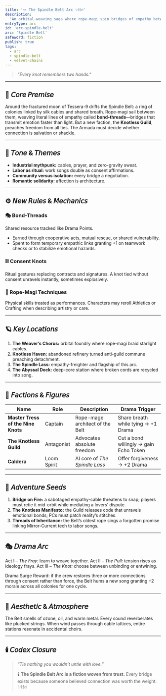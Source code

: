 ```yaml
---
title: '🪢 The Spindle Belt Arc ✨⛓️🔥'
description:
  'An orbital-weaving saga where rope-magi spin bridges of empathy between drifting worlds.'
entryType: arc
id: 'arc-spindle-belt'
arc: 'Spindle Belt'
safeword: fiction
publish: true
tags:
  - arc
  - spindle-belt
  - velvet-chains
---
```


> _"Every knot remembers two hands."_

---

## 🧭 𝘊𝘰𝘳𝘦 𝘗𝘳𝘦𝘮𝘪𝘴𝘦

Around the fractured moon of Tessera-9 drifts the Spindle Belt: a ring of colonies linked by silk
cables and shared breath. Rope-magi sail between them, weaving literal lines of empathy called
**bond-threads**—bridges that transmit emotion faster than light. But a new faction, the **Knotless
Guild**, preaches freedom from all ties. The Armada must decide whether connection is salvation or
shackle.

---

## 🌈 𝘛𝘰𝘯𝘦 & 𝘛𝘩𝘦𝘮𝘦𝘴

- **Industrial mythpunk:** cables, prayer, and zero-gravity sweat.
- **Labor as ritual:** work songs double as consent affirmations.
- **Community versus isolation:** every bridge a negotiation.
- **Romantic solidarity:** affection is architecture.

---

## ⚙️ 𝘕𝘦𝘸 𝘙𝘶𝘭𝘦𝘴 & 𝘔𝘦𝘤𝘩𝘢𝘯𝘪𝘤𝘴

### 🎭 Bond-Threads

Shared resource tracked like Drama Points.

- Earned through cooperative acts, mutual rescue, or shared vulnerability.
- Spent to form temporary empathic links granting +1 on teamwork checks or to stabilize emotional
  hazards.

### ⛓️ Consent Knots

Ritual gestures replacing contracts and signatures. A knot tied without consent unravels instantly,
sometimes explosively.

### 💎 Rope-Magi Techniques

Physical skills treated as performances. Characters may reroll Athletics or Crafting when describing
artistry or care.

---

## 🪐 𝘒𝘦𝘺 𝘓𝘰𝘤𝘢𝘵𝘪𝘰𝘯𝘴

1. **The Weaver’s Chorus:** orbital foundry where rope-magi braid starlight cables.
2. **Knotless Haven:** abandoned refinery turned anti-guild commune preaching detachment.
3. **The Spindle Lass:** empathy-freighter and flagship of this arc.
4. **The Abyssal Dock:** deep-core station where broken cords are recycled into song.

---

## 🧬 𝘍𝘢𝘤𝘵𝘪𝘰𝘯𝘴 & 𝘍𝘪𝘨𝘶𝘳𝘦𝘴

| Name                               | Role        | Description                     | Drama Trigger                          |
| ---------------------------------- | ----------- | ------------------------------- | -------------------------------------- |
| **Master Tress of the Nine Knots** | Captain     | Rope-mage architect of the Belt | Share breath while tying → +1 Drama    |
| **The Knotless Guild**             | Antagonist  | Advocates absolute freedom      | Cut a bond willingly → gain Echo Token |
| **Caldera**                        | Loom Spirit | AI core of _The Spindle Lass_   | Offer forgiveness → +2 Drama           |

---

## 🔮 𝘈𝘥𝘷𝘦𝘯𝘵𝘶𝘳𝘦 𝘚𝘦𝘦𝘥𝘴

1. **Bridge on Fire:** a sabotaged empathy-cable threatens to snap; players must retie it mid-orbit
   while mediating a lovers’ dispute.
2. **The Knotless Manifesto:** the Guild releases code that unravels emotional bonds; PCs must patch
   reality’s stitches.
3. **Threads of Inheritance:** the Belt’s oldest rope sings a forgotten promise linking
   Mirror-Current tech to labor songs.

---

## 🎭 𝘋𝘳𝘢𝘮𝘢 𝘈𝘳𝘤

Act I – _The Fray:_ learn to weave together. Act II – _The Pull:_ tension rises as ideology frays.
Act III – _The Knot:_ choose between unbinding or entwining.

Drama Surge Reward: if the crew restores three or more connections through consent rather than
force, the Belt hums a new song granting +2 morale across all colonies for one cycle.

---

## 💋 𝘈𝘦𝘴𝘵𝘩𝘦𝘵𝘪𝘤 & 𝘈𝘵𝘮𝘰𝘴𝘱𝘩𝘦𝘳𝘦

The Belt smells of ozone, oil, and warm metal. Every sound reverberates like plucked strings. When
wind passes through cable lattices, entire stations resonate in accidental choirs.

---

## 🕯️ 𝘊𝘰𝘥𝘦𝘹 𝘊𝘭𝘰𝘴𝘶𝘳𝘦

> _“Tie nothing you wouldn’t untie with love.”_
>
> 🕯️ **The Spindle Belt Arc is a fiction woven from trust.** Every bridge exists because someone
> believed connection was worth the weight. ✨⛓️🔥
